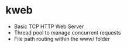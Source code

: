 # kweb

- Basic TCP HTTP Web Server
- Thread pool to manage concurrent requests
- File path routing within the www/ folder